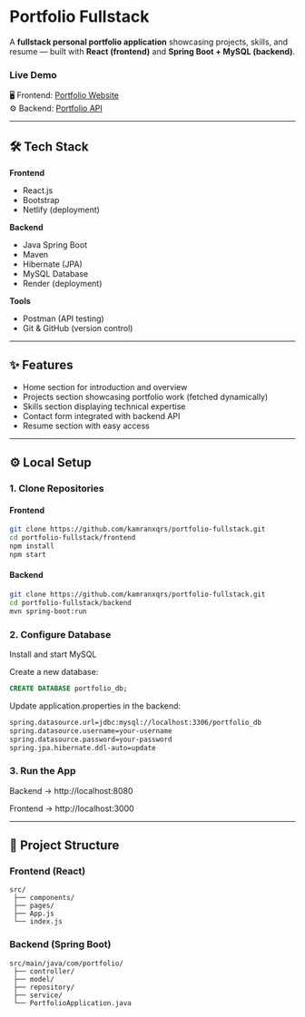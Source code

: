 # Portfolio Fullstack  

A **fullstack personal portfolio application** showcasing projects, skills, and resume — built with **React (frontend)** and **Spring Boot + MySQL (backend)**.  

### Live Demo  
🖥️ Frontend: [Portfolio Website](https://fastidious-lebkuchen-4a01e6.netlify.app/)  
⚙️ Backend: [Portfolio API](https://portfolio-backend-cg2j.onrender.com)  

---

## 🛠️ Tech Stack  

**Frontend**  
- React.js  
- Bootstrap  
- Netlify (deployment)  

**Backend**  
- Java Spring Boot  
- Maven  
- Hibernate (JPA)  
- MySQL Database  
- Render (deployment)  

**Tools**  
- Postman (API testing)  
- Git & GitHub (version control)  

---

## ✨ Features  

- Home section for introduction and overview  
- Projects section showcasing portfolio work (fetched dynamically)  
- Skills section displaying technical expertise  
- Contact form integrated with backend API  
- Resume section with easy access  

---

## ⚙️ Local Setup  

### 1. Clone Repositories  

#### Frontend
```bash
git clone https://github.com/kamranxqrs/portfolio-fullstack.git
cd portfolio-fullstack/frontend
npm install
npm start
```
#### Backend
```bash
git clone https://github.com/kamranxqrs/portfolio-fullstack.git
cd portfolio-fullstack/backend
mvn spring-boot:run
```
### 2. Configure Database

Install and start MySQL

Create a new database:
```sql
CREATE DATABASE portfolio_db;
```
Update application.properties in the backend:
```bash
spring.datasource.url=jdbc:mysql://localhost:3306/portfolio_db
spring.datasource.username=your-username
spring.datasource.password=your-password
spring.jpa.hibernate.ddl-auto=update
```
### 3. Run the App

Backend → http://localhost:8080

Frontend → http://localhost:3000

---

## 📂 Project Structure  

### Frontend (React)
``` 
src/
 ├── components/
 ├── pages/
 ├── App.js
 └── index.js
```
### Backend (Spring Boot)
```
src/main/java/com/portfolio/
 ├── controller/
 ├── model/
 ├── repository/
 ├── service/
 └── PortfolioApplication.java
```
